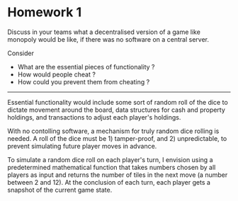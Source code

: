 # Homework 1
Discuss in your teams what a decentralised version of a game like monopoly would be like,
if there was no software on a central server.


Consider
- What are the essential pieces of functionality ?
- How would people cheat ?
- How could you prevent them from cheating ?

---

Essential functionality would include some sort of random roll of the dice to dictate movement around the board, data structures for cash and property holdings, and transactions to adjust each player's holdings.

With no contolling software, a mechanism for truly random dice rolling is needed. A roll of the dice must be 1) tamper-proof, and 2) unpredictable, to prevent simulating future player moves in advance.

To simulate a random dice roll on each player's turn, I envision using a predetermined mathematical function that takes numbers chosen by all players as input and returns the number of tiles in the next move (a number between 2 and 12). At the conclusion of each turn, each player gets a snapshot of the current game state.